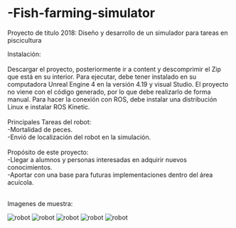 # -Fish-farming-simulator

Proyecto de titulo 2018: Diseño y desarrollo de un simulador para tareas en piscicultura

Instalación:<br><br>
Descargar el proyecto, posteriormente ir a content y descomprimir el Zip que está en su interior.
Para ejecutar, debe tener instalado en su computadora Unreal Engine 4 en la versión 4.19 y visual Studio. El proyecto no viene con el código generado, por lo que debe realizarlo de forma manual. Para hacer la conexión con ROS, debe instalar una distribución Linux e instalar ROS Kinetic. <br><br>
Principales Tareas del robot: <br>
-Mortalidad de peces.<br>
-Envió de localización del robot en la simulación.<br><br>
Propósito de este proyecto: <br>
-Llegar a alumnos y personas interesadas en adquirir nuevos conocimientos. <br>
-Aportar con una base para futuras implementaciones dentro del área acuícola.<br><br>

Imagenes de muestra:

![robot](https://user-images.githubusercontent.com/46169353/50459667-71a03500-094c-11e9-975f-931eaae318b5.png)
![robot](https://user-images.githubusercontent.com/46169353/50459663-71079e80-094c-11e9-90b4-29f1c6b80e81.png)
![robot](https://user-images.githubusercontent.com/46169353/50459665-71a03500-094c-11e9-9eaf-ceecc8e8c215.png)
![robot](https://user-images.githubusercontent.com/46169353/50459666-71a03500-094c-11e9-977f-21a93719c62c.png)
![robot](https://user-images.githubusercontent.com/46169353/50459664-71a03500-094c-11e9-89c4-1618fc85653b.png)
